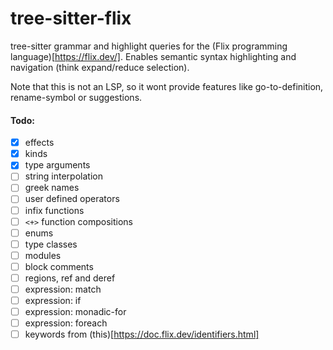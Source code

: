 # tree-sitter-flix
tree-sitter grammar and highlight queries for the (Flix programming language)[https://flix.dev/].
Enables semantic syntax highlighting and navigation (think expand/reduce selection).

Note that this is not an LSP, so it wont provide features like go-to-definition, rename-symbol or suggestions.

#### Todo:
- [x] effects
- [x] kinds
- [x] type arguments
- [ ] string interpolation
- [ ] greek names
- [ ] user defined operators
- [ ] infix functions
- [ ] `<+>` function compositions
- [ ] enums
- [ ] type classes
- [ ] modules
- [ ] block comments
- [ ] regions, ref and deref
- [ ] expression: match
- [ ] expression: if
- [ ] expression: monadic-for
- [ ] expression: foreach
- [ ] keywords from (this)[https://doc.flix.dev/identifiers.html]
